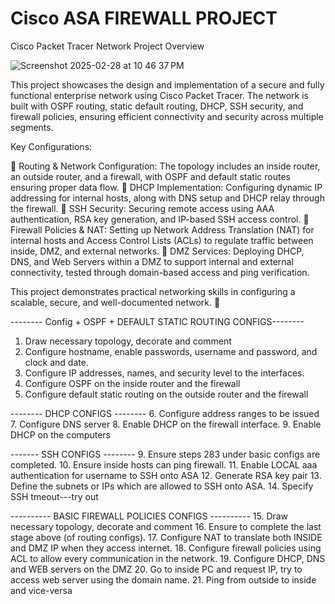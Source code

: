 # Cisco ASA FIREWALL PROJECT

Cisco Packet Tracer Network Project Overview

![Screenshot 2025-02-28 at 10 46 37 PM](https://github.com/user-attachments/assets/1b58e841-c174-405a-bad4-ec298ca3928d)

This project showcases the design and implementation of a secure and fully functional enterprise network using Cisco Packet Tracer. The network is built with OSPF routing, static default routing, DHCP, SSH security, and firewall policies, ensuring efficient connectivity and security across multiple segments.

Key Configurations:

🔹 Routing & Network Configuration: The topology includes an inside router, an outside router, and a firewall, with OSPF and default static routes ensuring proper data flow.
🔹 DHCP Implementation: Configuring dynamic IP addressing for internal hosts, along with DNS setup and DHCP relay through the firewall.
🔹 SSH Security: Securing remote access using AAA authentication, RSA key generation, and IP-based SSH access control.
🔹 Firewall Policies & NAT: Setting up Network Address Translation (NAT) for internal hosts and Access Control Lists (ACLs) to regulate traffic between inside, DMZ, and external networks.
🔹 DMZ Services: Deploying DHCP, DNS, and Web Servers within a DMZ to support internal and external connectivity, tested through domain-based access and ping verification.

This project demonstrates practical networking skills in configuring a scalable, secure, and well-documented network. 🚀

-------- Config + OSPF + DEFAULT STATIC ROUTING CONFIGS--------
1. Draw necessary topology, decorate and comment
2. ﻿﻿﻿Configure hostname, enable passwords, username and password, and clock and date.
3. ﻿﻿﻿Configure IP addresses, names, and security level to the interfaces.
4. ﻿﻿﻿Configure OSPF on the inside router and the firewall
5. ﻿﻿﻿Configure default static routing on the outside router and the firewall

-------- DHCP CONFIGS --------
6. Configure address ranges to be issued
7. ﻿﻿﻿Configure DNS server
8. ﻿﻿﻿Enable DHCP on the firewall interface.
9. ﻿﻿﻿Enable DHCP on the computers

------- SSH CONFIGS --------
9. Ensure steps 283 under basic configs are completed.
10. ﻿﻿﻿Ensure inside hosts can ping firewall.
11. ﻿﻿﻿Enable LOCAL aaa authentication for username to SSH onto ASA
12. ﻿﻿﻿Generate RSA key pair
13. ﻿﻿﻿Define the subnets or IPs which are allowed to SSH onto ASA.
14. ﻿﻿﻿Specify SSH tmeout---try out

---------- BASIC FIREWALL POLICIES CONFIGS ----------
15. Draw necessary topology, decorate and comment
16. Ensure to complete the last stage above (of routing configs).
17. Configure NAT to translate both INSIDE and DMZ IP when they access internet.
18. Configure firewall policies using ACL to allow every communication in the network.
19. Configure DHCP, DNS and WEB servers on the DMZ
20. Go to inside PC and request IP, try to access web server using the domain name.
21. Ping from outside to inside and vice-versa
